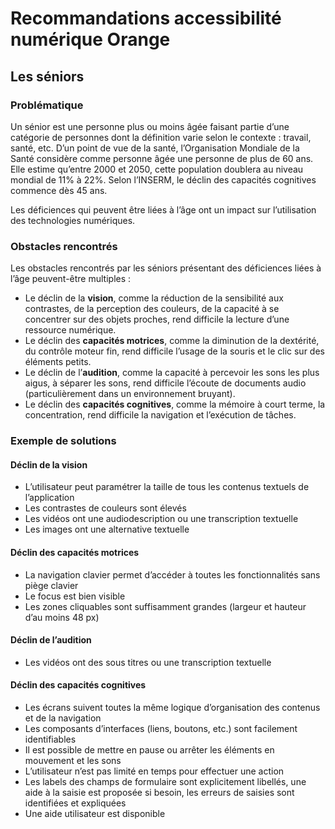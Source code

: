# Recommandations accessibilité numérique Orange
<h2 class="page-title">Les séniors</h2>

<script>$(document).ready(function () {
    setBreadcrumb([{"label":"Les situations de handicap", "url": "./focus.html"},
        {"label":"Les séniors"}]);
    addSubMenu([
        {"label":"Le handicap cognitif","url":"focus-cognitif.html"},
        {"label":"Les séniors","url":"focus-seniors.html"}
    ]);
});</script>

<span data-menuitem="focus"></span>

### Problématique

Un sénior est une personne plus ou moins âgée faisant partie d’une catégorie de personnes dont la définition varie selon le contexte : travail, santé, etc. D’un point de vue de la santé,  l’Organisation Mondiale de la Santé considère comme personne âgée une personne de plus de 60 ans. Elle estime qu’entre 2000 et 2050, cette population doublera au niveau mondial de 11% à 22%. Selon l’INSERM, le déclin des capacités cognitives commence dès 45 ans. 

Les déficiences qui peuvent être liées à l’âge ont un impact sur l’utilisation des technologies numériques.

### Obstacles rencontrés

Les obstacles rencontrés par les séniors présentant des déficiences liées à l’âge peuvent-être multiples :
- Le déclin de la **vision**, comme la réduction de la sensibilité aux contrastes, de la perception des couleurs, de la capacité à se concentrer sur des objets proches, rend difficile la lecture d’une ressource numérique.
- Le déclin des **capacités motrices**, comme la diminution de la dextérité, du contrôle moteur fin, rend difficile l’usage de la souris et le clic sur des éléments petits.
- Le déclin de l’**audition**, comme la capacité à percevoir les sons les plus aigus, à séparer les sons, rend difficile l’écoute de documents audio (particulièrement dans un environnement bruyant).
- Le déclin des **capacités cognitives**, comme la mémoire à court terme, la concentration, rend difficile la navigation et l’exécution de tâches.

### Exemple de solutions
#### Déclin de la vision
- L’utilisateur peut paramétrer la taille de tous les contenus textuels de l’application
- Les contrastes de couleurs sont élevés 
- Les vidéos ont une audiodescription ou une transcription textuelle
- Les images ont une alternative textuelle

#### Déclin des capacités motrices
- La navigation clavier permet d’accéder à toutes les fonctionnalités sans piège clavier
- Le focus est bien visible
- Les zones cliquables sont suffisamment grandes (largeur et hauteur d’au moins 48 px)

#### Déclin de l’audition
-	Les vidéos ont des sous titres ou une transcription textuelle

#### Déclin des capacités cognitives
- Les écrans suivent toutes la même logique d’organisation des contenus et de la navigation
- Les composants d’interfaces (liens, boutons, etc.) sont facilement identifiables
- Il est possible de mettre en pause ou arrêter les éléments en mouvement et les sons
- L’utilisateur n’est pas limité en temps pour effectuer une action
- Les labels des champs de formulaire sont explicitement libellés, une aide à la saisie est proposée si besoin, les erreurs de saisies sont identifiées et expliquées
- Une aide utilisateur est disponible

<!--  This file is part of a11y-guidelines | Our vision of mobile & web accessibility guidelines and best practices, with valid/invalid examples.
 Copyright (C) 2016  Orange SA
 See the Creative Commons Legal Code Attribution-ShareAlike 3.0 Unported License for more details (LICENSE file). -->